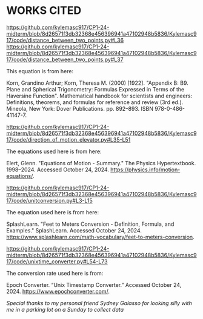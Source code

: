 # WORKS CITED #

<https://github.com/kylemasc917/CP1-24-midterm/blob/8d26571f3db32368e456396941a47102948b5836/Kylemasc917/code/distance_between_two_points.py#L36>
<https://github.com/kylemasc917/CP1-24-midterm/blob/8d26571f3db32368e456396941a47102948b5836/Kylemasc917/code/distance_between_two_points.py#L37>

This equation is from here:

 Korn, Grandino Arthur; Korn, Theresa M. (2000) [1922]. "Appendix B: B9. Plane and Spherical Trigonometry: Formulas Expressed in Terms of the Haversine Function". Mathematical handbook for scientists and engineers: Definitions, theorems, and formulas for reference and review (3rd ed.). Mineola, New York: Dover Publications. pp. 892–893. ISBN 978-0-486-41147-7.

<https://github.com/kylemasc917/CP1-24-midterm/blob/8d26571f3db32368e456396941a47102948b5836/Kylemasc917/code/direction_of_motion_elevator.py#L35-L51>

The equations used here is from here:

Elert, Glenn. "Equations of Motion - Summary." The Physics Hypertextbook. 1998–2024. Accessed October 24, 2024. <https://physics.info/motion-equations/>.

<https://github.com/kylemasc917/CP1-24-midterm/blob/8d26571f3db32368e456396941a47102948b5836/Kylemasc917/code/unitconversion.py#L3-L15>

The equation used here is from here:

SplashLearn. "Feet to Meters Conversion - Definition, Formula, and Examples." SplashLearn. Accessed October 24, 2024. <https://www.splashlearn.com/math-vocabulary/feet-to-meters-conversion>.

<https://github.com/kylemasc917/CP1-24-midterm/blob/8d26571f3db32368e456396941a47102948b5836/Kylemasc917/code/unixtime_converter.py#L54-L73>

The conversion rate used here is from:

Epoch Converter. “Unix Timestamp Converter.” Accessed October 24, 2024. <https://www.epochconverter.com/>.

*Special thanks to my personal friend Sydney Galasso for looking silly with me in a parking lot on a Sunday to collect data*
